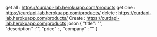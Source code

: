 get all : https://curdapi-lab.herokuapp.com/products
get one : https://curdapi-lab.herokuapp.com/products/<product id>
delete : https://curdapi-lab.herokuapp.com/products/<product id>
Create : https://curdapi-lab.herokuapp.com/products
joson 
{
	"title": "<String>",	
	"description" :"<string>",
	"price" : <number>,
	"company" : "<String>"
}



